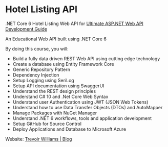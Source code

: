 # Hotel Listing API
.NET Core 6 Hotel Listing Web API for [Ultimate ASP.NET Web API Development Guide](https://www.udemy.com/course/ultimate-aspnet-5-web-api-development-guide/?referralCode=354D04A638A9196767B3)

An Educational Web API built using .NET Core 6 

By doing this course, you will:
- Build a fully data driven REST Web API using cutting edge technology 
- Create a database using Entity Framework Core
- Generic Repository Pattern 
- Dependency Injection
- Setup Logging using SeriLog
- Setup API documentation using SwaggerUI
- Understand the REST design principles 
- Understand C# 10 and .Net Core Web Syntax
- Understand user Authentication using JWT (JSON Web Tokens) 
- Understand how to use Data Transfer Objects (DTOs) and AutoMapper 
- Manage Packages with NuGet Manager
- Understand .NET 6 workflows, tools and application development
- Setup GitHub for Source Control
- Deploy Applications and Database to Microsoft Azure

Website: [Trevoir Williams | Blog](http://bit.ly/2ux9hcn)
